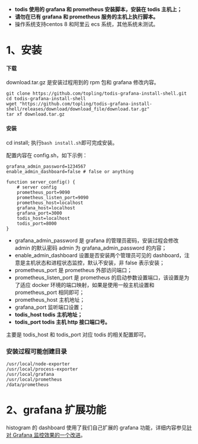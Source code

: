 - **todis 使用的 grafana 和 prometheus 安装脚本，安装在 todis 主机上；**  
- **请勿在已有 grafana 和 prometheus 服务的主机上执行脚本。**
- 操作系统支持centos 8 和阿里云 ecs 系统，其他系统未测试。

# 1、安装

#### 下载
download.tar.gz 是安装过程用到的 rpm 包和 grafana 修改内容。
```
git clone https://github.com/topling/todis-grafana-install-shell.git
cd todis-grafana-install-shell
wget "https://github.com/topling/todis-grafana-install-shell/releases/download/download_file/download.tar.gz"
tar xf download.tar.gz
```

#### 安装
cd install; 执行`bash install.sh`即可完成安装。

配置内容在 config.sh，如下示例：
```
grafana_admin_password=1234567
enable_admin_dashboard=false # false or anything 
  
function server_config() {
    # server config
    prometheus_port=9090
    prometheus_listen_port=9090
    prometheus_host=localhost
    grafana_host=localhost
    grafana_port=3000
    todis_host=localhost
    todis_port=8000
}
```
- grafana_admin_password 是 grafana 的管理员密码，安装过程会修改 admin 的默认密码 admin 为 grafana_admin_password 的内容；  
- enable_admin_dashboard 设置是否安装两个管理员可见的 dashboard，注意是主机状态和进程状态监控，默认不安装，非 false 表示安装；  
- prometheus_port 是 prometheus 外部访问端口；  
- prometheus_listen_port 是 prometheus 的启动参数设置端口，该设置是为了适应 docker 环境的端口映射，如果是使用一般主机设置和 prometheus_port 相同即可；  
- prometheus_host 主机地址；  
- grafana_port 监听端口设置；  
- **todis_host todis 主机地址；**  
- **todis_port todis 主机 http 接口端口号。**

主要是 todis_host 和 todis_port 对应 todis 的相关配置即可。
### 安装过程可能创建目录
```
/usr/local/node-exporter
/usr/local/process-exporter
/usr/local/grafana
/usr/local/prometheus
/data/prometheus
```

# 2、grafana 扩展功能
histogram 的 dashboard 使用了我们自己扩展的 grafana 功能，详细内容参见[针对 Grafana 监控效果的一个改进](https://blog.topling.cn/posts/%E9%92%88%E5%AF%B9%20Grafana%20%E7%9B%91%E6%8E%A7%E6%95%88%E6%9E%9C%E7%9A%84%E4%B8%80%E4%B8%AA%E6%94%B9%E8%BF%9B/)。

